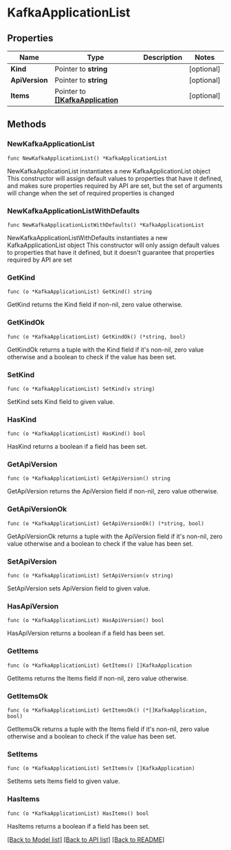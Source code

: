 # KafkaApplicationList

## Properties

Name | Type | Description | Notes
------------ | ------------- | ------------- | -------------
**Kind** | Pointer to **string** |  | [optional] 
**ApiVersion** | Pointer to **string** |  | [optional] 
**Items** | Pointer to [**[]KafkaApplication**](KafkaApplication.md) |  | [optional] 

## Methods

### NewKafkaApplicationList

`func NewKafkaApplicationList() *KafkaApplicationList`

NewKafkaApplicationList instantiates a new KafkaApplicationList object
This constructor will assign default values to properties that have it defined,
and makes sure properties required by API are set, but the set of arguments
will change when the set of required properties is changed

### NewKafkaApplicationListWithDefaults

`func NewKafkaApplicationListWithDefaults() *KafkaApplicationList`

NewKafkaApplicationListWithDefaults instantiates a new KafkaApplicationList object
This constructor will only assign default values to properties that have it defined,
but it doesn't guarantee that properties required by API are set

### GetKind

`func (o *KafkaApplicationList) GetKind() string`

GetKind returns the Kind field if non-nil, zero value otherwise.

### GetKindOk

`func (o *KafkaApplicationList) GetKindOk() (*string, bool)`

GetKindOk returns a tuple with the Kind field if it's non-nil, zero value otherwise
and a boolean to check if the value has been set.

### SetKind

`func (o *KafkaApplicationList) SetKind(v string)`

SetKind sets Kind field to given value.

### HasKind

`func (o *KafkaApplicationList) HasKind() bool`

HasKind returns a boolean if a field has been set.

### GetApiVersion

`func (o *KafkaApplicationList) GetApiVersion() string`

GetApiVersion returns the ApiVersion field if non-nil, zero value otherwise.

### GetApiVersionOk

`func (o *KafkaApplicationList) GetApiVersionOk() (*string, bool)`

GetApiVersionOk returns a tuple with the ApiVersion field if it's non-nil, zero value otherwise
and a boolean to check if the value has been set.

### SetApiVersion

`func (o *KafkaApplicationList) SetApiVersion(v string)`

SetApiVersion sets ApiVersion field to given value.

### HasApiVersion

`func (o *KafkaApplicationList) HasApiVersion() bool`

HasApiVersion returns a boolean if a field has been set.

### GetItems

`func (o *KafkaApplicationList) GetItems() []KafkaApplication`

GetItems returns the Items field if non-nil, zero value otherwise.

### GetItemsOk

`func (o *KafkaApplicationList) GetItemsOk() (*[]KafkaApplication, bool)`

GetItemsOk returns a tuple with the Items field if it's non-nil, zero value otherwise
and a boolean to check if the value has been set.

### SetItems

`func (o *KafkaApplicationList) SetItems(v []KafkaApplication)`

SetItems sets Items field to given value.

### HasItems

`func (o *KafkaApplicationList) HasItems() bool`

HasItems returns a boolean if a field has been set.


[[Back to Model list]](../README.md#documentation-for-models) [[Back to API list]](../README.md#documentation-for-api-endpoints) [[Back to README]](../README.md)


